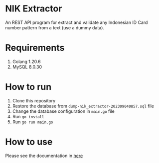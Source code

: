 # NIK Extractor
An REST API program for extract and validate any Indonesian ID Card number pattern from a text (use a dummy data).

# Requirements
1. Golang 1.20.6
2. MySQL 8.0.30

# How to run
1. Clone this repository
2. Restore the database from `dump-nik_extractor-202309040857.sql` file
3. Change the database configuration in `main.go` file
4. Run `go install`
5. Run `go run main.go`

# How to use
Please see the documentation in [here](https://app.swaggerhub.com/apis-docs/zarszz/nik-extractor/1.0.0)
